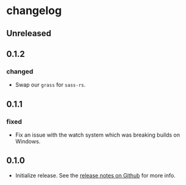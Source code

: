 changelog
=========

## Unreleased

## 0.1.2
### changed
- Swap our `grass` for `sass-rs`.

## 0.1.1
### fixed
- Fix an issue with the watch system which was breaking builds on Windows.

## 0.1.0
- Initialize release. See the [release notes on Github](https://github.com/thedodd/trunk/releases/tag/v0.1.0) for more info.
